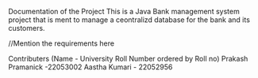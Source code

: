Documentation of the Project
This is a Java Bank management system project that is ment to manage a ceontralizd database for the bank and its customers.




//Mention the requirements here







Contributers (Name - University Roll Number ordered by Roll no)
Prakash Pramanick -22053002
Aastha Kumari - 22052956
